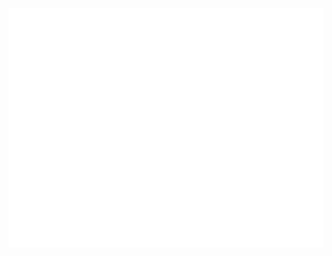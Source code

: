 ![Metrics](https://github.com/RMrobb1e/RMrobb1e/blob/main/github-metrics.svg)


<!---
RMrobb1e/RMrobb1e is a ✨ special ✨ repository because its `README.md` (this file) appears on your GitHub profile.
You can click the Preview link to take a look at your changes.
--->
